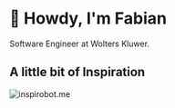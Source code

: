 # 👋 Howdy, I'm Fabian

Software Engineer at Wolters Kluwer.

## A little bit of Inspiration

![inspirobot.me](https://generated.inspirobot.me/a/MDJ81Xb4Pl.jpg)
